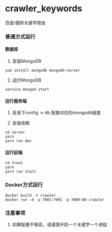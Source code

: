 # crawler_keywords
百度/搜狗关键字爬虫

### 普通方式运行 ###
#### 数据库 ####
1. 安装MongoDB

```
yum install mongodb mongodb-server
```

2. 运行MongoDB

```
service mongod start
```

#### 运行服务端 ####
1. 目录下config -> db 配置对应的mongodb链接

2. 安装依赖
```
cd server
yarn
yarn run dev
```

#### 运行前端 ####

```
cd front
yarn
yarn run start
```

### Docker方式运行 ###

```
docker build -t crawler .
docker run -d -p 7001:7001 -p 7000:80 crawler
```


### 注意事项 ###

1. 如果配置不够高，请谨慎开启一个关键字一个进程
